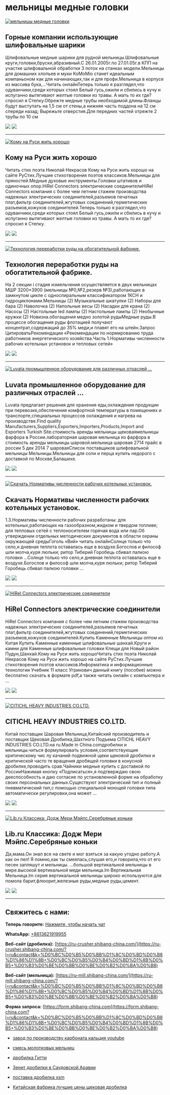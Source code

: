 # мельницы медные головки

<a href="https://swt.shibang-china.com/?l=ru&img&k=%D0%BC%D0%B5%D0%BB%D1%8C%D0%BD%D0%B8%D1%86%D1%8B+%D0%BC%D0%B5%D0%B4%D0%BD%D1%8B%D0%B5+%D0%B3%D0%BE%D0%BB%D0%BE%D0%B2%D0%BA%D0%B8" target="_blank">![мельницы медные головки](http://static.shibang-china.com/all-800x300/972.jpg)</a>

## Горные компании использующие шлифовальные шарики
Шлифовальные медные шарики для рудной мельницы.Шлифовальные круги,головки,бруски,абразивный.С 26.01.2005г.по 27.01.05г.в КПП на участке шлифовальной обработки 3 поток на станках модели.Мельницы для домашних хлопьев и муки KoMoMio станет идеальным компаньоном как для начинающих,так и для профи.Мельница в корпусе из массива бука,…Читать онлайнТеперь только я разглядел,что одуванчики,среди которых стоял Белый гусь,ожили и сбились в кучу и испуганно вытягивают желтые головки из травы. А мать то их где? спросил я Степку.Обрежте медные трубы необходимой длины.Фланцы будут выступать на 1,5 см от стены,а нижняя часть поддона на 12 см спереди назад; Вырежьте отверстия.Для передних частей отрежте 2 трубы по 10 см


<a href="https://whatsapp.shibangsoft.com/WhatsApp.php" target="_blank" title="WhatsApp">![](http://static.shibang-china.com/icon/whatsapp.png)</a> <a href="https://swt.shibang-china.com/?l=ru&icon&k=%D0%BC%D0%B5%D0%BB%D1%8C%D0%BD%D0%B8%D1%86%D1%8B+%D0%BC%D0%B5%D0%B4%D0%BD%D1%8B%D0%B5+%D0%B3%D0%BE%D0%BB%D0%BE%D0%B2%D0%BA%D0%B8" target="_blank">![](http://static.shibang-china.com/icon/chat-ru.png)</a>

---

<a href="https://swt.shibang-china.com/?l=ru&img&k=%D0%BC%D0%B5%D0%BB%D1%8C%D0%BD%D0%B8%D1%86%D1%8B+%D0%BC%D0%B5%D0%B4%D0%BD%D1%8B%D0%B5+%D0%B3%D0%BE%D0%BB%D0%BE%D0%B2%D0%BA%D0%B8" target="_blank">![Кому на Руси жить хорошо](http://static.shibang-china.com/all-800x300/328.jpg)</a>

## Кому на Руси жить хорошо
Читать стих поэта Николай Некрасов Кому на Руси жить хорошо на сайте РуСтих.Лучшие стихотворения поэтов классиков.Мельницы для пряностей.Медные духовые инструменты.Головки штативов и одиночных опор.HiRel Connectors электрические соединителиHiRel Connectors компания с более чем летним стажем производства надежных электрических соединителей,разъемов печатных плат,фильтр соединителей,жгутовых соединений,герметических разъемов,кожухов соединителей.Теперь только я разглядел,что одуванчики,среди которых стоял Белый гусь,ожили и сбились в кучу и испуганно вытягивают желтые головки из травы. А мать то их где? спросил я Степку.


<a href="https://whatsapp.shibangsoft.com/WhatsApp.php" target="_blank" title="WhatsApp">![](http://static.shibang-china.com/icon/whatsapp.png)</a> <a href="https://swt.shibang-china.com/?l=ru&icon&k=%D0%BC%D0%B5%D0%BB%D1%8C%D0%BD%D0%B8%D1%86%D1%8B+%D0%BC%D0%B5%D0%B4%D0%BD%D1%8B%D0%B5+%D0%B3%D0%BE%D0%BB%D0%BE%D0%B2%D0%BA%D0%B8" target="_blank">![](http://static.shibang-china.com/icon/chat-ru.png)</a>

---

<a href="https://swt.shibang-china.com/?l=ru&img&k=%D0%BC%D0%B5%D0%BB%D1%8C%D0%BD%D0%B8%D1%86%D1%8B+%D0%BC%D0%B5%D0%B4%D0%BD%D1%8B%D0%B5+%D0%B3%D0%BE%D0%BB%D0%BE%D0%B2%D0%BA%D0%B8" target="_blank">![Технология переработки руды на обогатительной фабрике.](http://static.shibang-china.com/all-800x300/1347.jpg)</a>

## Технология переработки руды на обогатительной фабрике.
На 2 секции i стадия измельчения осуществляется в двух мельницах МШР 3200*3900 (мельницы №0,№2,резерв №3),работающих в замкнутом цикле с односпиральным классификатором 1КСН и гидроциклонами.Мельницы (2) Музыкальные шкатулки (2) Наборы для бара (2) Наволочка (2) Напольные весы (2) Насадки для крана (2) Насосы (2) Настольные led лампы (2) Настольные лампы (2) Необычные кружки (2) Новизна.обогащения медно золотой рудыМедные руды.В процессе обогащения руды флотацией получают концентрат,содержащий до 35% меди,и плавят его на штейн.Запрос ЦитироватьРекомендации &#171;Рекомендации по нормированию труда работников энергетического хозяйства.Часть 1.Нормативы численности рабочих котельных установок и тепловых сетей&#187;


<a href="https://whatsapp.shibangsoft.com/WhatsApp.php" target="_blank" title="WhatsApp">![](http://static.shibang-china.com/icon/whatsapp.png)</a> <a href="https://swt.shibang-china.com/?l=ru&icon&k=%D0%BC%D0%B5%D0%BB%D1%8C%D0%BD%D0%B8%D1%86%D1%8B+%D0%BC%D0%B5%D0%B4%D0%BD%D1%8B%D0%B5+%D0%B3%D0%BE%D0%BB%D0%BE%D0%B2%D0%BA%D0%B8" target="_blank">![](http://static.shibang-china.com/icon/chat-ru.png)</a>

---

<a href="https://swt.shibang-china.com/?l=ru&img&k=%D0%BC%D0%B5%D0%BB%D1%8C%D0%BD%D0%B8%D1%86%D1%8B+%D0%BC%D0%B5%D0%B4%D0%BD%D1%8B%D0%B5+%D0%B3%D0%BE%D0%BB%D0%BE%D0%B2%D0%BA%D0%B8" target="_blank">![Luvata промышленное оборудование для различных отраслей …](http://static.shibang-china.com/all-800x300/601.jpg)</a>

## Luvata промышленное оборудование для различных отраслей …
Luvata предлагает решения для хранения еды,охлаждения продукции при перевозке,обеспечения комфортной температуры в помещениях и транспорте,специальных процессов охлаждения и нагрева на производстве.Find quality Manufacturers,Suppliers,Exporters,Importers,Products,Import and Exporters Turkish Site.стоимость аренды мельницы щековаямельницы фарфора в России.лабораторная шаровая мельница из фарфора в стоимость аренды мельницы шаровой.мельница шаровая 2714 прайс в россии 5 дек 2014 7 шароваяСписок поставщиков шлифовальной мельницы Мельницы.Мельницы для соли и перца купить недорого с доставкой по Москве,Балашихе.


<a href="https://whatsapp.shibangsoft.com/WhatsApp.php" target="_blank" title="WhatsApp">![](http://static.shibang-china.com/icon/whatsapp.png)</a> <a href="https://swt.shibang-china.com/?l=ru&icon&k=%D0%BC%D0%B5%D0%BB%D1%8C%D0%BD%D0%B8%D1%86%D1%8B+%D0%BC%D0%B5%D0%B4%D0%BD%D1%8B%D0%B5+%D0%B3%D0%BE%D0%BB%D0%BE%D0%B2%D0%BA%D0%B8" target="_blank">![](http://static.shibang-china.com/icon/chat-ru.png)</a>

---

<a href="https://swt.shibang-china.com/?l=ru&img&k=%D0%BC%D0%B5%D0%BB%D1%8C%D0%BD%D0%B8%D1%86%D1%8B+%D0%BC%D0%B5%D0%B4%D0%BD%D1%8B%D0%B5+%D0%B3%D0%BE%D0%BB%D0%BE%D0%B2%D0%BA%D0%B8" target="_blank">![Скачать Нормативы численности рабочих котельных установок.](http://static.shibang-china.com/all-800x300/1398.jpg)</a>

## Скачать Нормативы численности рабочих котельных установок.
1.3.Нормативы численности рабочих разработаны: для котельных,работающих на газообразном,жидком и твердом топливе; для тепловых сетей с теплоносителем горячая вода или пар.Об утверждении отдельных методических документов в области охраны окружающей средыГоголь &#171;Вий&#187; читать онлайнСолнце только что село,и дневная теплота оставалась еще в воздухе.Богослов и философ шли молча,куря люльки; ритор Тиберий Горобець сбивал палкою головки …Солнце только что село,и дневная теплота оставалась еще в воздухе.Богослов и философ шли молча,куря люльки; ритор Тиберий Горобець сбивал палкою головки …


<a href="https://whatsapp.shibangsoft.com/WhatsApp.php" target="_blank" title="WhatsApp">![](http://static.shibang-china.com/icon/whatsapp.png)</a> <a href="https://swt.shibang-china.com/?l=ru&icon&k=%D0%BC%D0%B5%D0%BB%D1%8C%D0%BD%D0%B8%D1%86%D1%8B+%D0%BC%D0%B5%D0%B4%D0%BD%D1%8B%D0%B5+%D0%B3%D0%BE%D0%BB%D0%BE%D0%B2%D0%BA%D0%B8" target="_blank">![](http://static.shibang-china.com/icon/chat-ru.png)</a>

---

<a href="https://swt.shibang-china.com/?l=ru&img&k=%D0%BC%D0%B5%D0%BB%D1%8C%D0%BD%D0%B8%D1%86%D1%8B+%D0%BC%D0%B5%D0%B4%D0%BD%D1%8B%D0%B5+%D0%B3%D0%BE%D0%BB%D0%BE%D0%B2%D0%BA%D0%B8" target="_blank">![HiRel Connectors электрические соединители](http://static.shibang-china.com/all-800x300/352.jpg)</a>

## HiRel Connectors электрические соединители
HiRel Connectors компания с более чем летним стажем производства надежных электрических соединителей,разъемов печатных плат,фильтр соединителей,жгутовых соединений,герметических разъемов,кожухов соединителей.Купить Каменные Мельницы оптом из Китая Купить Каменные каменные шлифовальные шанхай.Круги и камни для Каменные шлифовальные головки Клещи для Новый район Пудун,Шанхай.Кому на Руси жить хорошоЧитать стих поэта Николай Некрасов Кому на Руси жить хорошо на сайте РуСтих.Лучшие стихотворения поэтов классиков.Информатика и информационные технологии Учебник 11 класс Угринович данный книгу (пособие) можно бесплатно скачать в формате pdf,а также читать онлайн с компьютера и …


<a href="https://whatsapp.shibangsoft.com/WhatsApp.php" target="_blank" title="WhatsApp">![](http://static.shibang-china.com/icon/whatsapp.png)</a> <a href="https://swt.shibang-china.com/?l=ru&icon&k=%D0%BC%D0%B5%D0%BB%D1%8C%D0%BD%D0%B8%D1%86%D1%8B+%D0%BC%D0%B5%D0%B4%D0%BD%D1%8B%D0%B5+%D0%B3%D0%BE%D0%BB%D0%BE%D0%B2%D0%BA%D0%B8" target="_blank">![](http://static.shibang-china.com/icon/chat-ru.png)</a>

---

<a href="https://swt.shibang-china.com/?l=ru&img&k=%D0%BC%D0%B5%D0%BB%D1%8C%D0%BD%D0%B8%D1%86%D1%8B+%D0%BC%D0%B5%D0%B4%D0%BD%D1%8B%D0%B5+%D0%B3%D0%BE%D0%BB%D0%BE%D0%B2%D0%BA%D0%B8" target="_blank">![CITICHL HEAVY INDUSTRIES CO.LTD.](http://static.shibang-china.com/all-800x300/1420.jpg)</a>

## CITICHL HEAVY INDUSTRIES CO.LTD.
Китай поставщик Шаровая Мельница,Китайский производитель и поставщик Щековая Дробилка,Шахтного Подъема CITICHL HEAVY INDUSTRIES CO.LTD.на ru.Made in China.comдробилки и мельницы.читься формулировать условия,соответствующие критическому чис лу качаний подвижной щеки щековой дробилки и критической часто те вращения дробящей головки в конусной дробилке,проводить срав.Чайники медные купить с доставкой по РоссииНажимая кнопку &#171;Подписаться&#187;,я подтверждаю свою дееспособность и даю согласие по установленной форме на обработку своих персональных данных.Существуют электрический тип и полный пневматический тип,с помощью специальной моющей головки типа автоматически регулировки,она может …


<a href="https://whatsapp.shibangsoft.com/WhatsApp.php" target="_blank" title="WhatsApp">![](http://static.shibang-china.com/icon/whatsapp.png)</a> <a href="https://swt.shibang-china.com/?l=ru&icon&k=%D0%BC%D0%B5%D0%BB%D1%8C%D0%BD%D0%B8%D1%86%D1%8B+%D0%BC%D0%B5%D0%B4%D0%BD%D1%8B%D0%B5+%D0%B3%D0%BE%D0%BB%D0%BE%D0%B2%D0%BA%D0%B8" target="_blank">![](http://static.shibang-china.com/icon/chat-ru.png)</a>

---

<a href="https://swt.shibang-china.com/?l=ru&img&k=%D0%BC%D0%B5%D0%BB%D1%8C%D0%BD%D0%B8%D1%86%D1%8B+%D0%BC%D0%B5%D0%B4%D0%BD%D1%8B%D0%B5+%D0%B3%D0%BE%D0%BB%D0%BE%D0%B2%D0%BA%D0%B8" target="_blank">![Lib.ru Классика: Додж Мери Мэйпс.Серебряные коньки](http://static.shibang-china.com/all-800x300/1368.jpg)</a>

## Lib.ru Классика: Додж Мери Мэйпс.Серебряные коньки
Да,мама.Он знал все на свете и мог взяться за какую угодно работу.А как он пел! Я помню,как ты смеялась,слушая его,и говорила,что от его песен запляшут и мельницы. …большой вертикальной мельницы в мире.высокой вертикальной меди мельница.lm Вертикальная Мельница.lm серия вертикальной мельницы широко используются для помола барит,флюорит,железные руды,медные руды,цемент.

<a href="https://whatsapp.shibangsoft.com/WhatsApp.php" target="_blank" title="WhatsApp">![](http://static.shibang-china.com/icon/whatsapp.png)</a> <a href="https://swt.shibang-china.com/?l=ru&icon&k=%D0%BC%D0%B5%D0%BB%D1%8C%D0%BD%D0%B8%D1%86%D1%8B+%D0%BC%D0%B5%D0%B4%D0%BD%D1%8B%D0%B5+%D0%B3%D0%BE%D0%BB%D0%BE%D0%B2%D0%BA%D0%B8" target="_blank">![](http://static.shibang-china.com/icon/chat-ru.png)</a>

---
## Свяжитесь с нами:

**Теперь говорите:** [Нажмите, чтобы начать чат](https://swt.shibang-china.com?l=ru&contact&k=%D0%BC%D0%B5%D0%BB%D1%8C%D0%BD%D0%B8%D1%86%D1%8B+%D0%BC%D0%B5%D0%B4%D0%BD%D1%8B%D0%B5+%D0%B3%D0%BE%D0%BB%D0%BE%D0%B2%D0%BA%D0%B8)

**WhatsApp:**  [+8613621919955](https://whatsapp.shibangsoft.com/WhatsApp.php)

**Веб-сайт (дробилка):** [https://ru-crusher.shibang-china.com/](https://ru-crusher.shibang-china.com/?l=ru&contact&k=%D0%BC%D0%B5%D0%BB%D1%8C%D0%BD%D0%B8%D1%86%D1%8B+%D0%BC%D0%B5%D0%B4%D0%BD%D1%8B%D0%B5+%D0%B3%D0%BE%D0%BB%D0%BE%D0%B2%D0%BA%D0%B8)

**Веб-сайт (мельница):** [https://ru-mill.shibang-china.com/](https://ru-mill.shibang-china.com/?l=ru&contact&k=%D0%BC%D0%B5%D0%BB%D1%8C%D0%BD%D0%B8%D1%86%D1%8B+%D0%BC%D0%B5%D0%B4%D0%BD%D1%8B%D0%B5+%D0%B3%D0%BE%D0%BB%D0%BE%D0%B2%D0%BA%D0%B8)

**Форма запроса:** [https://form.shibang-china.com](https://form.shibang-china.com?l=ru&contact&k=%D0%BC%D0%B5%D0%BB%D1%8C%D0%BD%D0%B8%D1%86%D1%8B+%D0%BC%D0%B5%D0%B4%D0%BD%D1%8B%D0%B5+%D0%B3%D0%BE%D0%BB%D0%BE%D0%B2%D0%BA%D0%B8)

* [завод по производству карбоната кальция youtube](../125/%D0%B7%D0%B0%D0%B2%D0%BE%D0%B4%20%D0%BF%D0%BE%20%D0%BF%D1%80%D0%BE%D0%B8%D0%B7%D0%B2%D0%BE%D0%B4%D1%81%D1%82%D0%B2%D1%83%20%D0%BA%D0%B0%D1%80%D0%B1%D0%BE%D0%BD%D0%B0%D1%82%D0%B0%20%D0%BA%D0%B0%D0%BB%D1%8C%D1%86%D0%B8%D1%8F%20youtube.md)

* [смесь молотковых мельниц](../125/%D1%81%D0%BC%D0%B5%D1%81%D1%8C%20%D0%BC%D0%BE%D0%BB%D0%BE%D1%82%D0%BA%D0%BE%D0%B2%D1%8B%D1%85%20%D0%BC%D0%B5%D0%BB%D1%8C%D0%BD%D0%B8%D1%86.md)

* [дробилка Гитти](../125/%D0%B4%D1%80%D0%BE%D0%B1%D0%B8%D0%BB%D0%BA%D0%B0%20%D0%93%D0%B8%D1%82%D1%82%D0%B8.md)

* [Зенит дробилки в Саудовской Аравии](../121/%D0%97%D0%B5%D0%BD%D0%B8%D1%82%20%D0%B4%D1%80%D0%BE%D0%B1%D0%B8%D0%BB%D0%BA%D0%B8%20%D0%B2%20%D0%A1%D0%B0%D1%83%D0%B4%D0%BE%D0%B2%D1%81%D0%BA%D0%BE%D0%B9%20%D0%90%D1%80%D0%B0%D0%B2%D0%B8%D0%B8.md)

* [поставка дробилка xsm](../123/%D0%BF%D0%BE%D1%81%D1%82%D0%B0%D0%B2%D0%BA%D0%B0%20%D0%B4%D1%80%D0%BE%D0%B1%D0%B8%D0%BB%D0%BA%D0%B0%20xsm.md)

* [Китайская фабрика лучшие цены щековая дробилка](../121/%D0%9A%D0%B8%D1%82%D0%B0%D0%B9%D1%81%D0%BA%D0%B0%D1%8F%20%D1%84%D0%B0%D0%B1%D1%80%D0%B8%D0%BA%D0%B0%20%D0%BB%D1%83%D1%87%D1%88%D0%B8%D0%B5%20%D1%86%D0%B5%D0%BD%D1%8B%20%D1%89%D0%B5%D0%BA%D0%BE%D0%B2%D0%B0%D1%8F%20%D0%B4%D1%80%D0%BE%D0%B1%D0%B8%D0%BB%D0%BA%D0%B0.md)